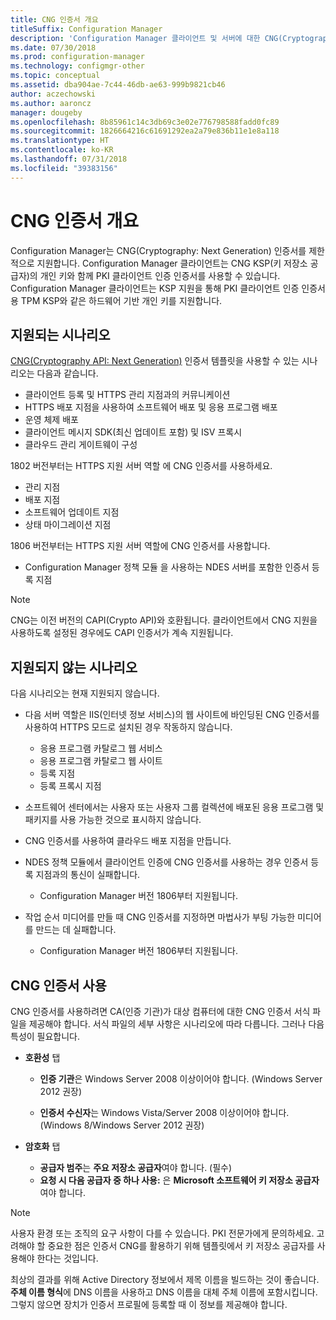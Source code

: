 ```yaml
---
title: CNG 인증서 개요
titleSuffix: Configuration Manager
description: 'Configuration Manager 클라이언트 및 서버에 대한 CNG(Cryptography: Next Generation) 인증서 지원에 대해 알아봅니다.'
ms.date: 07/30/2018
ms.prod: configuration-manager
ms.technology: configmgr-other
ms.topic: conceptual
ms.assetid: dba904ae-7c44-46db-ae63-999b9821cb46
author: aczechowski
ms.author: aaroncz
manager: dougeby
ms.openlocfilehash: 8b85961c14c3db69c3e02e776798588fadd0fc89
ms.sourcegitcommit: 1826664216c61691292ea2a79e836b11e1e8a118
ms.translationtype: HT
ms.contentlocale: ko-KR
ms.lasthandoff: 07/31/2018
ms.locfileid: "39383156"
---
```

# <a name="cng-certificates-overview"></a>CNG 인증서 개요
<!-- 1356191 --> 

Configuration Manager는 CNG(Cryptography: Next Generation) 인증서를 제한적으로 지원합니다. Configuration Manager 클라이언트는 CNG KSP(키 저장소 공급자)의 개인 키와 함께 PKI 클라이언트 인증 인증서를 사용할 수 있습니다. Configuration Manager 클라이언트는 KSP 지원을 통해 PKI 클라이언트 인증 인증서용 TPM KSP와 같은 하드웨어 기반 개인 키를 지원합니다.

## <a name="supported-scenarios"></a>지원되는 시나리오
[CNG(Cryptography API: Next Generation)](https://msdn.microsoft.com/library/windows/desktop/bb204775.aspx) 인증서 템플릿을 사용할 수 있는 시나리오는 다음과 같습니다.

- 클라이언트 등록 및 HTTPS 관리 지점과의 커뮤니케이션   
- HTTPS 배포 지점을 사용하여 소프트웨어 배포 및 응용 프로그램 배포   
- 운영 체제 배포  
- 클라이언트 메시지 SDK(최신 업데이트 포함) 및 ISV 프록시   
- 클라우드 관리 게이트웨이 구성  

1802 버전부터는 HTTPS 지원 서버 역할 <!-- 1357314 -->에 CNG 인증서를 사용하세요.   
- 관리 지점
- 배포 지점
- 소프트웨어 업데이트 지점
- 상태 마이그레이션 지점     

1806 버전부터는 HTTPS 지원 서버 역할에 CNG 인증서를 사용합니다.

- Configuration Manager 정책 모듈 <!--1357314-->을 사용하는 NDES 서버를 포함한 인증서 등록 지점

> [!NOTE]
> CNG는 이전 버전의 CAPI(Crypto API)와 호환됩니다. 클라이언트에서 CNG 지원을 사용하도록 설정된 경우에도 CAPI 인증서가 계속 지원됩니다.

## <a name="unsupported-scenarios"></a>지원되지 않는 시나리오

다음 시나리오는 현재 지원되지 않습니다.

- 다음 서버 역할은 IIS(인터넷 정보 서비스)의 웹 사이트에 바인딩된 CNG 인증서를 사용하여 HTTPS 모드로 설치된 경우 작동하지 않습니다. 
    - 응용 프로그램 카탈로그 웹 서비스
    - 응용 프로그램 카탈로그 웹 사이트
    - 등록 지점  
    - 등록 프록시 지점  

- 소프트웨어 센터에서는 사용자 또는 사용자 그룹 컬렉션에 배포된 응용 프로그램 및 패키지를 사용 가능한 것으로 표시하지 않습니다.

- CNG 인증서를 사용하여 클라우드 배포 지점을 만듭니다.

- NDES 정책 모듈에서 클라이언트 인증에 CNG 인증서를 사용하는 경우 인증서 등록 지점과의 통신이 실패합니다. 
    - Configuration Manager 버전 1806부터 지원됩니다.

- 작업 순서 미디어를 만들 때 CNG 인증서를 지정하면 마법사가 부팅 가능한 미디어를 만드는 데 실패합니다.
    - Configuration Manager 버전 1806부터 지원됩니다.

## <a name="to-use-cng-certificates"></a>CNG 인증서 사용

CNG 인증서를 사용하려면 CA(인증 기관)가 대상 컴퓨터에 대한 CNG 인증서 서식 파일을 제공해야 합니다. 서식 파일의 세부 사항은 시나리오에 따라 다릅니다. 그러나 다음 특성이 필요합니다.

- **호환성** 탭

    - **인증 기관**은 Windows Server 2008 이상이어야 합니다. (Windows Server 2012 권장)

    - **인증서 수신자**는 Windows Vista/Server 2008 이상이어야 합니다. (Windows 8/Windows Server 2012 권장)

- **암호화** 탭

    - **공급자 범주**는 **주요 저장소 공급자**여야 합니다. (필수)
    - **요청 시 다음 공급자 중 하나 사용:** 은 **Microsoft 소프트웨어 키 저장소 공급자**여야 합니다. 

> [!NOTE]
> 사용자 환경 또는 조직의 요구 사항이 다를 수 있습니다. PKI 전문가에게 문의하세요. 고려해야 할 중요한 점은 인증서 CNG를 활용하기 위해 템플릿에서 키 저장소 공급자를 사용해야 한다는 것입니다.

최상의 결과를 위해 Active Directory 정보에서 제목 이름을 빌드하는 것이 좋습니다. **주체 이름 형식**에 DNS 이름을 사용하고 DNS 이름을 대체 주체 이름에 포함시킵니다. 그렇지 않으면 장치가 인증서 프로필에 등록할 때 이 정보를 제공해야 합니다.